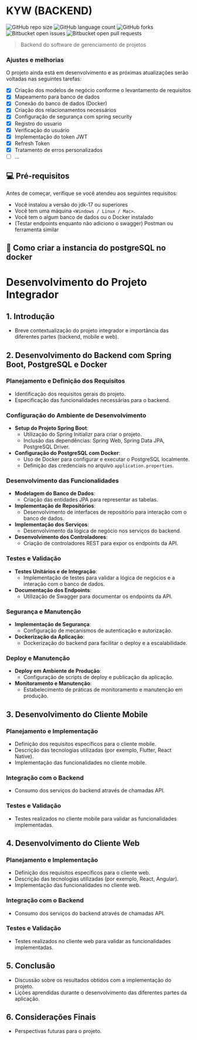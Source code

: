 # KYW (BACKEND)

![GitHub repo size](https://img.shields.io/github/repo-size/weslemarques/kyw_project?style=for-the-badge)
![GitHub language count](https://img.shields.io/github/languages/count/weslemarques/kyw_project?style=for-the-badge)
![GitHub forks](https://img.shields.io/github/forks/weslemarques/kyw_project?style=for-the-badge)
![Bitbucket open issues](https://img.shields.io/github/issues/weslemarques/kyw_project?style=for-the-badge)
![Bitbucket open pull requests](https://img.shields.io/github/issues-pr/weslemarques/kyw_project?style=for-the-badge)


> Backend do software de gerenciamento de projetos

### Ajustes e melhorias

O projeto ainda está em desenvolvimento e as próximas atualizações serão voltadas nas seguintes tarefas:

- [x] Criação dos modelos de negócio conforme o levantamento de requisitos
- [x] Mapeamento para banco de dados
- [x] Conexão do banco de dados (Docker)
- [x] Criação dos relacionamentos necessários
- [x] Configuração de segurança com spring security
- [x] Registro do usuario
- [x] Verificação do usuário
- [x] Implementação do token JWT
- [x] Refresh Token
- [x] Tratamento de erros personalizados
- [ ] ...

## 💻 Pré-requisitos

Antes de começar, verifique se você atendeu aos seguintes requisitos:

- Você instalou a versão do jdk-17 ou superiores
- Você tem uma máquina `<Windows / Linux / Mac>`.
- Você tem o algum banco de dados ou o Docker instalado
- (Testar endpoints enquanto não adiciono o swagger) Postman ou ferramenta similar
## 🚀 Como criar a instancia do postgreSQL no docker

# Desenvolvimento do Projeto Integrador

## 1. Introdução
- Breve contextualização do projeto integrador e importância das diferentes partes (backend, mobile e web).

## 2. Desenvolvimento do Backend com Spring Boot, PostgreSQL e Docker

### Planejamento e Definição dos Requisitos
- Identificação dos requisitos gerais do projeto.
- Especificação das funcionalidades necessárias para o backend.

### Configuração do Ambiente de Desenvolvimento
- **Setup do Projeto Spring Boot**:
  - Utilização do Spring Initializr para criar o projeto.
  - Inclusão das dependências: Spring Web, Spring Data JPA, PostgreSQL Driver.
- **Configuração do PostgreSQL com Docker**:
  - Uso de Docker para configurar e executar o PostgreSQL localmente.
  - Definição das credenciais no arquivo `application.properties`.

### Desenvolvimento das Funcionalidades
- **Modelagem do Banco de Dados**:
  - Criação das entidades JPA para representar as tabelas.
- **Implementação de Repositórios**:
  - Desenvolvimento de interfaces de repositório para interação com o banco de dados.
- **Implementação dos Serviços**:
  - Desenvolvimento da lógica de negócio nos serviços do backend.
- **Desenvolvimento dos Controladores**:
  - Criação de controladores REST para expor os endpoints da API.

### Testes e Validação
- **Testes Unitários e de Integração**:
  - Implementação de testes para validar a lógica de negócios e a interação com o banco de dados.
- **Documentação dos Endpoints**:
  - Utilização de Swagger para documentar os endpoints da API.

### Segurança e Manutenção
- **Implementação de Segurança**:
  - Configuração de mecanismos de autenticação e autorização.
- **Dockerização da Aplicação**:
  - Dockerização do backend para facilitar o deploy e a escalabilidade.

### Deploy e Manutenção
- **Deploy em Ambiente de Produção**:
  - Configuração de scripts de deploy e publicação da aplicação.
- **Monitoramento e Manutenção**:
  - Estabelecimento de práticas de monitoramento e manutenção em produção.

## 3. Desenvolvimento do Cliente Mobile

### Planejamento e Implementação
- Definição dos requisitos específicos para o cliente mobile.
- Descrição das tecnologias utilizadas (por exemplo, Flutter, React Native).
- Implementação das funcionalidades no cliente mobile.

### Integração com o Backend
- Consumo dos serviços do backend através de chamadas API.

### Testes e Validação
- Testes realizados no cliente mobile para validar as funcionalidades implementadas.

## 4. Desenvolvimento do Cliente Web

### Planejamento e Implementação
- Definição dos requisitos específicos para o cliente web.
- Descrição das tecnologias utilizadas (por exemplo, React, Angular).
- Implementação das funcionalidades no cliente web.

### Integração com o Backend
- Consumo dos serviços do backend através de chamadas API.

### Testes e Validação
- Testes realizados no cliente web para validar as funcionalidades implementadas.

## 5. Conclusão
- Discussão sobre os resultados obtidos com a implementação do projeto.
- Lições aprendidas durante o desenvolvimento das diferentes partes da aplicação.

## 6. Considerações Finais
- Perspectivas futuras para o projeto.

